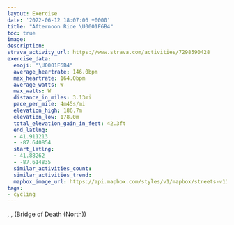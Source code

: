 ```yaml
---
layout: Exercise
date: '2022-06-12 18:07:06 +0000'
title: "Afternoon Ride \U0001F6B4"
toc: true
image:
description:
strava_activity_url: https://www.strava.com/activities/7298590428
exercise_data:
  emoji: "\U0001F6B4"
  average_heartrate: 146.0bpm
  max_heartrate: 164.0bpm
  average_watts: W
  max_watts: W
  distance_in_miles: 3.13mi
  pace_per_mile: 4m45s/mi
  elevation_high: 186.7m
  elevation_low: 178.0m
  total_elevation_gain_in_feet: 42.3ft
  end_latlng:
  - 41.911213
  - -87.640854
  start_latlng:
  - 41.88262
  - -87.614835
  similar_activities_count:
  similar_activities_trend:
  mapbox_image_url: https://api.mapbox.com/styles/v1/mapbox/streets-v11/static/path-5+787af2-1.0(kes~FvgwuOAc%40G_%40ScAQo%40%5D%7D%40M%5Bc%40q%40IIe%40SWCg%40%40WEMGw%40Ao%40DUAYRM%40UFK%40UCa%40J_%40AODO%3F_%40F%5DBa%40%3FcALY%3Fy%40ZcALm%40VWVg%40JGAGEy%40HDOSD%5DEODU%40%5DKe%40ZMEKQYGc%40Mm%40Iq%40%3FkC%3Fc%40ROAS%40k%40%3Fm%40JGDc%40EKBYCW%40WGIKUKsA%40_ALi%40PeB~%40qDlCUT%7D%40d%40uCfBe%40%60%40m%40VoCzAaDnBwBvAkKdG%7BAx%40w%40f%40e%40%5COPU%5EY%7C%40MrAW%7CFSdBq%40lB%5Dl%40q%40~%40_%40Z_%40Rw%40XgFfA%5DLm%40LuGjBuGlAuAPmC%60%40%7DCZiBBkAAWAWESKa%40%5Dm%40QS%3FSHECOBGHo%40%3FCD%40Fd%40%7C%40DBGbEYHS%40EBEJDTFDHPOAEHHNDT%40DHDBFBd%40DHA%5CFRAf%40%40DOtA%3FLBVERGHAHJN%40LAf%40D%5CAZDl%40AH%40%5CHv%40BZAJDH%40H%3F%5EBNCNBx%40%3Fb%40%40f%40CN%40bCCd%40D%5ECbADLGl%40MPJX%3FPCLDjBAr%40DFBJGZCFARFn%40APCH%40PC%5CBVCb%40%40fCAhB%40%5EA%7CD%40tBD%60%40%40pBBb%40CbA%40%7C%40%40LDJC%5C%3F~%40EV),pin-s-s+e5b22e(-87.61484,41.88262),pin-s-f+89ae00(-87.64086000000003,41.91120999999997)/auto/800x800?access_token=pk.eyJ1Ijoiam9zaGJlY2ttYW4iLCJhIjoiY205eWR2aDd1MWZ6djJrbXc4a3M0bWZleiJ9.XiG9OWkNcZk2QzjJbxLB4A
tags:
- cycling
---
```




, ,  (Bridge of Death (North))
